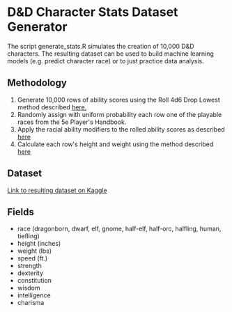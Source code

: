 # D&D Character Stats Dataset Generator  
The script generate_stats.R simulates the creation of 10,000 D&D characters. The resulting dataset can be used to build machine learning models (e.g. predict character race) or to just practice data analysis.  

## Methodology
1. Generate 10,000 rows of ability scores using the Roll 4d6 Drop Lowest method described [here.](https://www.kaggle.com/datasets/andrewabeles/dnd-stats)
2. Randomly assign with uniform probability each row one of the playable races from the 5e Player's Handbook.
3. Apply the racial ability modifiers to the rolled ability scores as described [here](https://www.dndbeyond.com/races)
4. Calculate each row's height and weight using the method described [here](https://blackcitadelrpg.com/height-age-weight-5e/)

## Dataset  
[Link to resulting dataset on Kaggle](https://www.kaggle.com/datasets/andrewabeles/dnd-stats)

## Fields 
- race (dragonborn, dwarf, elf, gnome, half-elf, half-orc, halfling, human, tiefling)
- height (inches)
- weight (lbs)
- speed (ft.)
- strength
- dexterity 
- constitution
- wisdom
- intelligence 
- charisma 
